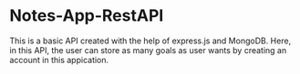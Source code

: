 # Notes-App-RestAPI

This is a basic API created with the help of express.js and MongoDB. Here, in this API, the user can store as many goals as user wants by creating an account in this appication.
